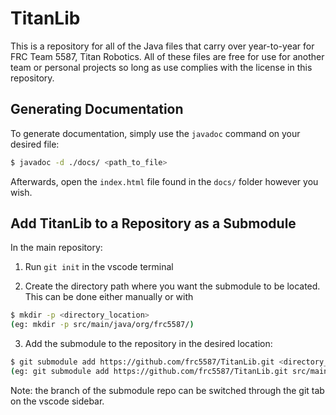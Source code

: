 # TitanLib

This is a repository for all of the Java files that carry over year-to-year for FRC Team 5587, Titan Robotics. All of these files are free for use for another team or personal projects so long as use complies with the license in this repository.

## Generating Documentation

To generate documentation, simply use the `javadoc` command on your desired file:
```bash
$ javadoc -d ./docs/ <path_to_file>
```

Afterwards, open the `index.html` file found in the `docs/` folder however you wish.


## Add TitanLib to a Repository as a Submodule

In the main repository:

1. Run `git init` in the vscode terminal

2. Create the directory path where you want the submodule to be located. This can be done either manually or with 
```bash 
$ mkdir -p <directory_location> 
(eg: mkdir -p src/main/java/org/frc5587/)
```

3. Add the submodule to the repository in the desired location: 
```bash
$ git submodule add https://github.com/frc5587/TitanLib.git <directory_location/new_submodule_folder> 
(eg: git submodule add https://github.com/frc5587/TitanLib.git src/main/java/org/frc5587/lib)
```

Note: the branch of the submodule repo can be switched through the git tab on the vscode sidebar.
